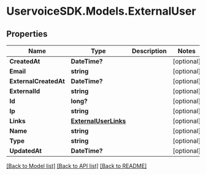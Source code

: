 # UservoiceSDK.Models.ExternalUser
## Properties

Name | Type | Description | Notes
------------ | ------------- | ------------- | -------------
**CreatedAt** | **DateTime?** |  | [optional] 
**Email** | **string** |  | [optional] 
**ExternalCreatedAt** | **DateTime?** |  | [optional] 
**ExternalId** | **string** |  | [optional] 
**Id** | **long?** |  | [optional] 
**Ip** | **string** |  | [optional] 
**Links** | [**ExternalUserLinks**](ExternalUserLinks.md) |  | [optional] 
**Name** | **string** |  | [optional] 
**Type** | **string** |  | [optional] 
**UpdatedAt** | **DateTime?** |  | [optional] 

[[Back to Model list]](../README.md#documentation-for-models) [[Back to API list]](../README.md#documentation-for-api-endpoints) [[Back to README]](../README.md)

